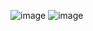![image](https://user-images.githubusercontent.com/99355274/169709986-9e2bb61f-fcc3-4d2a-a3e1-59e019d08781.png)
![image](https://user-images.githubusercontent.com/99355274/169710042-3a5d8022-2522-47a9-b7e6-faa1d0a98206.png)
